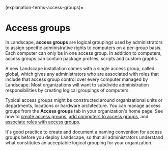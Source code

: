 (explanation-terms-access-groups)=
# Access groups

In Landscape, **access groups** are logical groupings used by administrators to assign specific administrative rights to computers on a per-group basis. Each computer can only be in one access group. In addition to computers, access groups can contain package profiles, scripts and custom graphs.

A new Landscape installation comes with a single access group, called global, which gives any administrators who are associated with roles that include that access group control over every computer managed by Landscape. Most organizations will want to subdivide administration responsibilities by creating logical groupings of computers.

Typical access groups might be constructed around organizational units or departments, locations or hardware architecture. You can manage access groups from the **Access groups** tab in your organization's home page. See how to [create access groups](/how-to-guides/web-portal/classic-web-portal/manage-access-groups.md#create-access-groups), [add computers to access groups](/how-to-guides/web-portal/classic-web-portal/manage-access-groups.md#add-computers-to-access-groups), and [associate roles with access groups](/how-to-guides/web-portal/classic-web-portal/manage-access-groups.md#associate-roles-with-access-groups). 

It's good practice to create and document a naming convention for access groups before you deploy Landscape, so that all administrators understand what constitutes an acceptable logical grouping for your organization.

